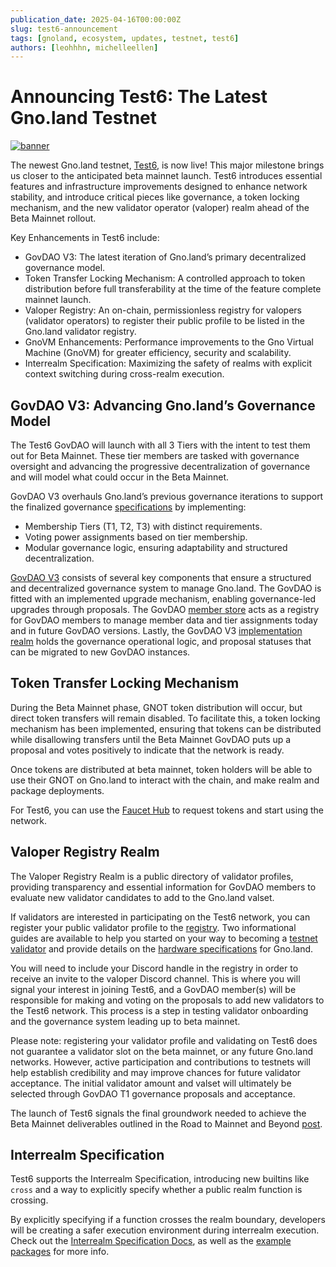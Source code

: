 ```yaml
---
publication_date: 2025-04-16T00:00:00Z
slug: test6-announcement
tags: [gnoland, ecosystem, updates, testnet, test6]
authors: [leohhhn, michelleellen]
---
```


# Announcing Test6: The Latest Gno.land Testnet


[![banner](https://gnolang.github.io/blog/2025-04-16_test6-announcement/src/thumbs/banner.jpg)](https://gnolang.github.io/blog/2025-04-16_test6-announcement/src/banner.jpg)

The newest Gno.land testnet, [Test6](https://test6.testnets.gno.land/), is now live! This major milestone brings us closer to the anticipated beta mainnet launch. Test6 introduces essential features and infrastructure improvements designed to enhance network stability, and introduce critical pieces like governance, a token locking mechanism, and the new validator operator (valoper) realm ahead of the Beta Mainnet rollout.

Key Enhancements in Test6 include: 

- GovDAO V3: The latest iteration of Gno.land’s primary decentralized governance model.
- Token Transfer Locking Mechanism: A controlled approach to token distribution before full transferability at the time of the feature complete mainnet launch.
- Valoper Registry: An on-chain, permissionless registry for valopers (validator operators) to register their public profile to be listed in the Gno.land validator registry.
- GnoVM Enhancements: Performance improvements to the Gno Virtual Machine (GnoVM) for greater efficiency, security and scalability.
- Interrealm Specification: Maximizing the safety of realms with explicit context switching during cross-realm execution.

## GovDAO V3: Advancing Gno.land’s Governance Model

The Test6 GovDAO will launch with all 3 Tiers with the intent to test them out for Beta Mainnet.
These tier members are tasked with governance oversight and advancing the progressive decentralization 
of governance and will model what could occur in the Beta Mainnet.

GovDAO V3 overhauls Gno.land’s previous governance iterations to support the finalized governance [specifications](https://gist.github.com/jaekwon/918ad325c4c8f7fb5d6e022e33cb7eb3) by implementing:

- Membership Tiers (T1, T2, T3) with distinct requirements.
- Voting power assignments based on tier membership.
- Modular governance logic, ensuring adaptability and structured decentralization.

[GovDAO V3](https://test6.testnets.gno.land/r/gov/dao/) consists of several key components that ensure a 
structured and decentralized governance system to manage Gno.land. The GovDAO is fitted with an implemented
upgrade mechanism, enabling governance-led upgrades through proposals. The GovDAO
[member store](https://test6.testnets.gno.land/r/gov/dao/v3/memberstore) acts as a registry for GovDAO
members to manage member data and tier assignments today and in future GovDAO versions. Lastly, the 
GovDAO V3 [implementation realm](https://test6.testnets.gno.land/r/gov/dao) holds the governance operational 
logic, and proposal statuses that can be migrated to new GovDAO instances.

## Token Transfer Locking Mechanism

During the Beta Mainnet phase, GNOT token distribution will occur, but direct token 
transfers will remain disabled. To facilitate this, a token locking mechanism has been 
implemented, ensuring that tokens can be distributed while disallowing transfers until the 
Beta Mainnet GovDAO puts up a proposal and votes positively to indicate that the network is ready.

Once tokens are distributed at beta mainnet, token holders will be able to use their
GNOT on Gno.land to interact with the chain, and make realm and package deployments.

For Test6, you can use the [Faucet Hub](https://faucet.gno.land/) to request tokens 
and start using the network.

## Valoper Registry Realm

The Valoper Registry Realm is a public directory of validator profiles, providing 
transparency and essential information for GovDAO members to evaluate new validator 
candidates to add to the Gno.land valset.

If validators are interested in participating on the Test6 network, you can register
your public validator profile to the [registry](https://test6.testnets.gno.land/r/gnoland/valopers). 
Two informational guides are available to help you started on your way to becoming a
[testnet validator](https://gnops.io/articles/guides/become-testnet-validator/) and 
provide details on the [hardware specifications](https://gnops.io/articles/effective-gnops/validator-specs/) for Gno.land.

You will need to include your Discord handle in the registry in order to receive 
an invite to the valoper Discord channel. This is where you will signal your interest
in joining Test6, and a GovDAO member(s) will be responsible for making and voting 
on the proposals to add new validators to the Test6 network. This process is a step 
in testing validator onboarding and the governance system leading up to beta mainnet.

Please note: registering your validator profile and validating on Test6 does not guarantee 
a validator slot on the beta mainnet, or any future Gno.land networks. However, active
participation and contributions to testnets will help establish credibility and may 
improve chances for future validator acceptance. The initial validator amount and 
valset will ultimately be selected through GovDAO T1 governance proposals and acceptance.

The launch of Test6 signals the final groundwork needed to achieve the Beta Mainnet
deliverables outlined in the Road to Mainnet and Beyond [post](https://gno.land/r/gnoland/blog:p/road-to-mainnet).

## Interrealm Specification

Test6 supports the Interrealm Specification, introducing new builtins like `cross`
and a way to explicitly specify whether a public realm function is crossing.

By explicitly specifying if a function crosses the realm boundary, developers 
will be creating a safer execution environment during interrealm execution. Check 
out the [Interrealm Specification Docs](https://docs.gno.land/resources/gno-interrealm),
as well as the [example packages](https://github.com/gnolang/gno/tree/master/examples) 
for more info.